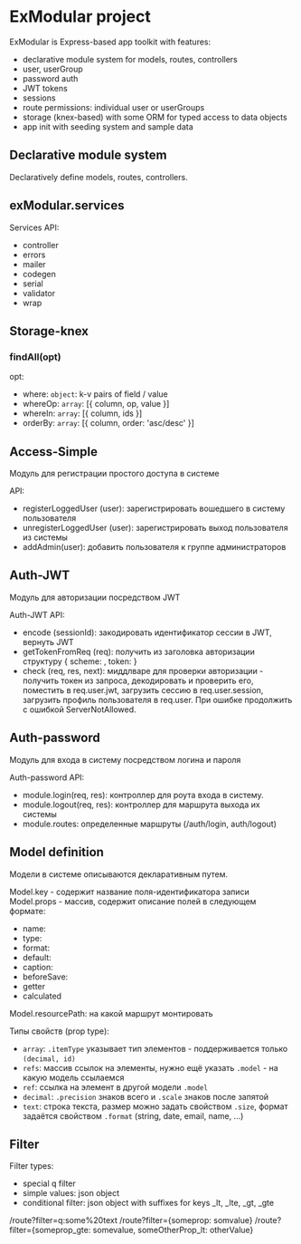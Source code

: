 # ExModular project

ExModular is Express-based app toolkit with features:

* declarative module system for models, routes, controllers
* user, userGroup 
* password auth
* JWT tokens
* sessions
* route permissions: individual user or userGroups
* storage (knex-based) with some ORM for typed access to data objects
* app init with seeding system and sample data 

## Declarative module system

Declaratively define models, routes, controllers.

## exModular.services

Services API:

* controller
* errors
* mailer
* codegen
* serial
* validator
* wrap


## Storage-knex

### findAll(opt)

opt:
* where: `object`: k-v pairs of field / value
* whereOp: `array`: [{ column, op, value }]
* whereIn: `array`: [{ column, ids }]
* orderBy: `array`: [{ column, order: 'asc/desc' }]

## Access-Simple

Модуль для регистрации простого доступа в системе

API:

* registerLoggedUser (user): зарегистрировать вошедшего в систему пользователя
* unregisterLoggedUser (user): зарегистрировать выход пользователя из системы
* addAdmin(user): добавить пользователя к группе администраторов

## Auth-JWT

Модуль для авторизации посредством JWT

Auth-JWT API:

* encode (sessionId): закодировать идентификатор сессии в JWT, вернуть JWT  
* getTokenFromReq (req): получить из заголовка авторизации структуру { scheme: , token: } 
* check (req, res, next): миддлваре для проверки авторизации - получить токен из запроса, декодировать и проверить его, поместить в req.user.jwt, загрузить сессию в req.user.session, загрузить профиль пользователя в req.user. При ошибке продолжить с ошибкой ServerNotAllowed. 

## Auth-password

Модуль для входа в систему посредством логина и пароля

Auth-password API:

* module.login(req, res): контроллер для роута входа в систему.
* module.logout(req, res): контроллер для маршрута выхода их системы
* module.routes: определенные маршруты (/auth/login, auth/logout)

## Model definition

Модели в системе описываются декларативным путем.

Model.key - содержит название поля-идентификатора записи
Model.props -  массив, содержит описание полей в следующем формате:

* name:
* type:
* format:
* default:
* caption:
* beforeSave: 
* getter
* calculated

Model.resourcePath: на какой маршрут монтировать 
 
Типы свойств (prop type):
* `array`: `.itemType` указывает тип элементов - поддерживается только `(decimal, id)`
* `refs`: массив ссылок на элементы, нужно ещё указать `.model` - на какую модель ссылаемся
* `ref`: ссылка на элемент в другой модели `.model`
* `decimal`: `.precision` знаков всего и `.scale` знаков после запятой
* `text`: строка текста, размер можно задать свойством `.size`, формат задаётся свойством `.format` (string, date, email, name, ...)

## Filter

Filter types:
* special q filter
* simple values: json object
* conditional filter: json object with suffixes for keys _lt, _lte, _gt, _gte

/route?filter=q:some%20text
/route?filter={someprop: somvalue}
/route?filter={someprop_gte: somevalue, someOtherProp_lt: otherValue}
